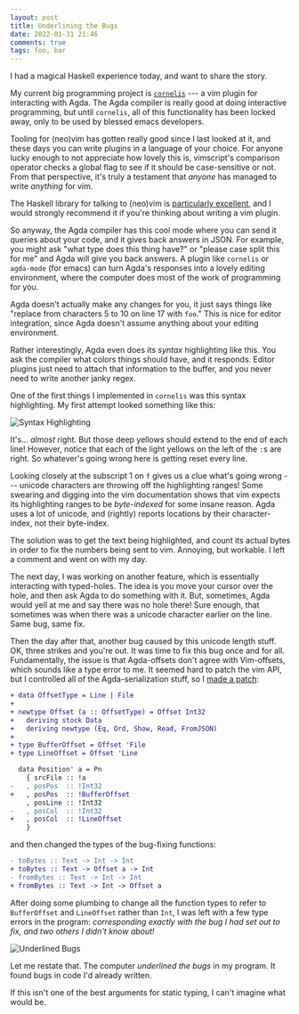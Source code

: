 ```yaml
---
layout: post
title: Underlining the Bugs
date: 2022-01-31 21:46
comments: true
tags: foo, bar
---
```


I had a magical Haskell experience today, and want to share the story.

My current big programming project is [`cornelis`][cornelis] --- a vim plugin
for interacting with Agda. The Agda compiler is really good at doing interactive
programming, but until `cornelis`, all of this functionality has been locked
away, only to be used by blessed emacs developers.

Tooling for (neo)vim has gotten really good since I last looked at it, and these
days you can write plugins in a language of your choice. For anyone lucky enough
to not appreciate how lovely this is, vimscript's comparison operator checks a
global flag to see if it should be case-sensitive or not. From that perspective,
it's truly a testament that *anyone* has managed to write *anything* for vim.

[cornelis]: https://github.com/isovector/cornelis

The Haskell library for talking to (neo)vim is [particularly
excellent][nvim-hs], and I would strongly recommend it if you're thinking about
writing a vim plugin.

[nvim-hs]: https://github.com/neovimhaskell/nvim-hs

So anyway, the Agda compiler has this cool mode where you can send it queries
about your code, and it gives back answers in JSON. For example, you might ask
"what type does this thing have?" or "please case split this for me" and Agda
will give you back answers. A plugin like `cornelis` or `agda-mode` (for emacs)
can turn Agda's responses into a lovely editing environment, where the computer
does most of the work of programming for you.

Agda doesn't actually make any changes for you, it just says things like
"replace from characters 5 to 10 on line 17 with `foo`." This is nice for editor
integration, since Agda doesn't assume anything about your editing environment.

Rather interestingly, Agda even does its *syntax* highlighting like this. You
ask the compiler what colors things should have, and it responds. Editor plugins
just need to attach that information to the buffer, and you never need to write
another janky regex.

One of the first things I implemented in `cornelis` was this syntax
highlighting. My first attempt looked something like this:

![Syntax Highlighting](/images/underline/highlighting.png)

It's... *almost* right. But those deep yellows should extend to the end of each
line! However, notice that each of the light yellows on the left of the `:`s are
right. So whatever's going wrong here is getting reset every line.

Looking closely at the subscript 1 on `f` gives us a clue what's going wrong ---
unicode characters are throwing off the highlighting ranges! Some swearing and
digging into the vim documentation shows that vim expects its highlighting
ranges to be *byte-indexed* for some insane reason. Agda uses a lot of unicode,
and (rightly) reports locations by their character-index, not their byte-index.

The solution was to get the text being highlighted, and count its actual bytes
in order to fix the numbers being sent to vim. Annoying, but workable. I left a
comment and went on with my day.

The next day, I was working on another feature, which is essentially interacting
with typed-holes. The idea is you move your cursor over the hole, and then ask
Agda to do something with it. But, sometimes, Agda would yell at me and say
there was no hole there! Sure enough, that sometimes was when there was a
unicode character earlier on the line. Same bug, same fix.

Then the day after that, another bug caused by this unicode length stuff. OK,
three strikes and you're out. It was time to fix this bug once and for all.
Fundamentally, the issue is that Agda-offsets don't agree with Vim-offsets,
which sounds like a type error to me. It seemed hard to patch the vim API, but I
controlled all of the Agda-serialization stuff, so I [made a patch][diff]:

[diff]: https://github.com/isovector/cornelis/commit/d52708164d9e1e34a3ef941235d1396bacc937f7

```diff
+ data OffsetType = Line | File
+
+ newtype Offset (a :: OffsetType) = Offset Int32
+   deriving stock Data
+   deriving newtype (Eq, Ord, Show, Read, FromJSON)
+
+ type BufferOffset = Offset 'File
+ type LineOffset = Offset 'Line

  data Position' a = Pn
    { srcFile :: !a
-   , posPos  :: !Int32
+   , posPos  :: !BufferOffset
    , posLine :: !Int32
-   , posCol  :: !Int32
+   , posCol  :: !LineOffset
    }
```

and then changed the types of the bug-fixing functions:

```diff
- toBytes :: Text -> Int -> Int
+ toBytes :: Text -> Offset a -> Int
- fromBytes :: Text -> Int -> Int
+ fromBytes :: Text -> Int -> Offset a
```

After doing some plumbing to change all the function types to refer to
`BufferOffset` and `LineOffset` rather than `Int`, I was left with a few type
errors in the program: *corresponding exactly with the bug I had set out to fix,
and two others I didn't know about!*

![Underlined Bugs](/images/underline/underline.png)

Let me restate that. The computer *underlined the bugs* in my program. It found
bugs in code I'd already written.

If this isn't one of the best arguments for static typing, I can't imagine what
would be.

